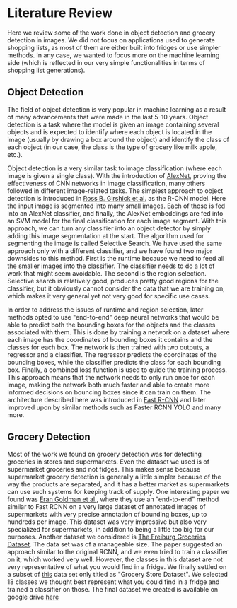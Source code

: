 # Literature Review

Here we review some of the work done in object detection and grocery detection in images.
We did not focus on applications used to generate shopping lists, as most of them are either built into fridges
or use simpler methods. In any case, we wanted to focus more on the machine learning side
(which is reflected in our very simple functionalities in terms of shopping list generations).


## Object Detection
The field of object detection is very popular in machine learning as a result of many advancements that were made in the last 5-10 years. 
Object detection is a task where the model is given an image containing several objects and is expected to identify where each object is located in the image (usually by drawing a box around the object) and identify the class of each object (in our case, the class is the type of grocery like milk apple, etc.). 

Object detection is a very similar task to image classification (where each image is given a single class).
With the introduction of [AlexNet](https://proceedings.neurips.cc/paper/2012/hash/c399862d3b9d6b76c8436e924a68c45b-Abstract.html),
proving the effectiveness of CNN networks in image classification, many others followed in different image-related tasks.
The simplest approach to object detection is introduced in [Ross B. Girshick et al.](https://arxiv.org/abs/1311.2524v5) as the R-CNN model. Here the input image is segmented into
many small images. Each of those is fed into an AlexNet classifier, and finally, the AlexNet embeddings are fed into an SVM model for
the final classification for each image segment. With this approach, we can turn any classifier into an object detector by simply adding
this image segmentation at the start. The algorithm used for segmenting the image is called Selective Search. We have used the same approach
only with a different classifier, and we have found two major downsides to this method. First is the runtime because we need to feed all the 
smaller images into the classifier. The classifier needs to do a lot of work that might seem avoidable. The second is the region selection. 
Selective search is relatively good, produces pretty good regions for the classifier, but it obviously cannot consider the data that we are training on,
which makes it very general yet not very good for specific use cases. 

In order to address the issues of runtime and region selection, later methods opted to use "end-to-end" deep neural networks that would be able to predict both the
bounding boxes for the objects and the classes associated with them. This is done by training a network on a dataset where each
image has the coordinates of bounding boxes it contains and the classes for each box. The network is then trained with two outputs, 
a regressor and a classifier. The regressor predicts the coordinates of the bounding boxes, while the classifier predicts the class for each bounding box. 
Finally, a combined loss function is used to guide the training process. This approach means that the network needs to only run once for each image, 
making the network both much faster and able to create more informed decisions on bouncing boxes since it can train on them. 
The architecture described here was introduced in [Fast R-CNN](https://arxiv.org/abs/1504.08083) 
and later improved upon by similar methods such as Faster RCNN YOLO and many more.


## Grocery Detection
Most of the work we found on grocery detection was for detecting groceries in stores and supermarkets.
Even the dataset we used is of supermarket groceries and not fidges. This makes sense because supermarket grocery detection is generally a 
little simpler because of the way the products are separated, and it has a better market as supermarkets can use such systems for keeping track of supply.
One interesting paper we found was [Eran Goldman et al.](https://arxiv.org/abs/1904.00853), where they use an "end-to-end" method similar to Fast RCNN on a very large dataset of annotated images 
of supermarkets with very precise annotation of bounding boxes, up to hundreds per image. This dataset was very impressive but also very 
specialized for supermarkets, in addition to being a little too big for our purposes. Another dataset we considered is [The Freiburg Groceries Dataset](https://arxiv.org/abs/1611.05799). 
The data set was of a manageable size. The paper suggested an approach similar to the original RCNN, and we even tried to train a classifier on it, 
which worked very well. However, the classes in this dataset are not very representative of what you would find in a fridge. We finally settled on a subset of 
[this](https://github.com/marcusklasson/GroceryStoreDataset) data set only titled as "Grocery Store Dataset". We selected 18 classes we thought best represent what you could find in a fridge and trained a classifier on those. The final dataset we created is available on google drive [here](https://drive.google.com/file/d/1yXoDMSPodJb1xBprxplTWy9XwgJm9Mcl/view?usp=sharing)


